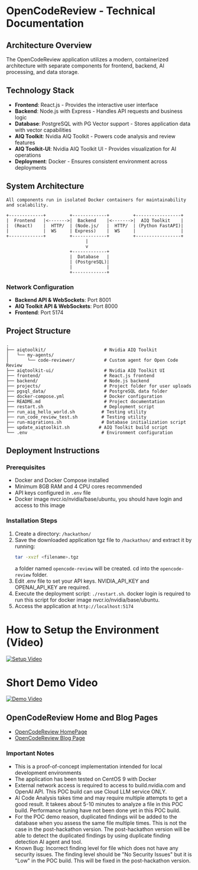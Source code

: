 # OpenCodeReview - Technical Documentation

## Architecture Overview

The OpenCodeReview application utilizes a modern, containerized architecture with separate components for frontend, backend, AI processing, and data storage.

## Technology Stack

- **Frontend**: React.js - Provides the interactive user interface
- **Backend**: Node.js with Express - Handles API requests and business logic
- **Database**: PostgreSQL with PG Vector support - Stores application data with vector capabilities
- **AIQ Toolkit**: Nvidia AIQ Toolkit - Powers code analysis and review features
- **AIQ Toolkit-UI**: Nvidia AIQ Toolkit UI - Provides visualization for AI operations
- **Deployment**: Docker - Ensures consistent environment across deployments

## System Architecture

```
All components run in isolated Docker containers for maintainability and scalability.

+-------------+         +-------------+         +-----------------+
|  Frontend   |<------->|  Backend    |<------->|  AIQ Toolkit    |
|  (React)    |  HTTP/  | (Node.js/   |  HTTP/  | (Python FastAPI)|
|             |  WS     | Express)    |  WS     |                 |
+-------------+         +-------------+         +-----------------+
                              |
                              v
                        +-------------+
                        |  Database   |
                        | (PostgreSQL)|
                        |             |
                        +-------------+
```

### Network Configuration
- **Backend API & WebSockets**: Port 8001
- **AIQ Toolkit API & WebSockets**: Port 8000
- **Frontend**: Port 5174

## Project Structure

```
.
├── aiqtoolkit/                      # Nvidia AIQ Toolkit
│   └── my-agents/
│       └── code-reviewer/           # Custom agent for Open Code Review
├── aiqtoolkit-ui/                   # Nvidia AIQ Toolkit UI
├── frontend/                        # React.js frontend
├── backend/                         # Node.js backend
├── projects/                        # Project folder for user uploads
├── pgsql_data/                      # PostgreSQL data folder
├── docker-compose.yml               # Docker configuration
├── README.md                        # Project documentation
├── restart.sh                       # Deployment script
├── run_aiq_hello_world.sh          # Testing utility
├── run_code_review_test.sh         # Testing utility
├── run-migrations.sh               # Database initialization script
├── update_aiqtoolkit.sh           # AIQ Toolkit build script
└── .env                            # Environment configuration
```

## Deployment Instructions

### Prerequisites
- Docker and Docker Compose installed
- Minimum 8GB RAM and 4 CPU cores recommended
- API keys configured in `.env` file
- Docker image nvcr.io/nvidia/base/ubuntu, you should have login and access to this image

### Installation Steps
1. Create a directory: `/hackathon/`
2. Save the downloaded application tgz file to `/hackathon/` and extract it by running:
   ```bash
   tar -xvzf <filename>.tgz
   ```
   a folder named `opencode-review` will be created.
   cd into the `opencode-review` folder.
3. Edit .env file to set your API keys. NVIDIA_API_KEY and OPENAI_API_KEY are required.
4. Execute the deployment script: `./restart.sh`. docker login is required to run this script for docker image nvcr.io/nvidia/base/ubuntu.
5. Access the application at `http://localhost:5174`


# How to Setup the Environment (Video)
[![Setup Video](https://img.youtube.com/vi/wxGG2Ra0ljI/0.jpg)](https://youtu.be/wxGG2Ra0ljI)

# Short Demo Video
[![Demo Video](https://img.youtube.com/vi/W-IZSS-T_6U/0.jpg)](https://youtu.be/W-IZSS-T_6U)

## OpenCodeReview Home and Blog Pages
- [OpenCodeReview HomePage](http://3c-kingdom.com/opencodereview/)
- [OpenCodeReview Blog Page](http://3c-kingdom.com/opencodereview/blog.html)

### Important Notes
- This is a proof-of-concept implementation intended for local development environments
- The application has been tested on CentOS 9 with Docker
- External network access is required to access to build.nvidia.com and OpenAI API. This POC build can use Cloud LLM service ONLY.
- AI Code Analysis takes time and may require multiple attempts to get a good result. It takees about 5-10 minutes to analyze a file in this POC build. Performance tuning have not been done yet in this POC build.
- For the POC demo reason, duplicated findings wiil be added to the database when you assess the same file multiple times. This is not the case in the post-hackathon version. The post-hackathon version will be able to detect the duplicated findings by using duplicate finding detection AI agent and tool.
- Known Bug: Incorrect finding level for file which does not have any security issues. The finding level should be "No Security Issues" but it is "Low" in the POC build. This will be fixed in the post-hackathon version.


